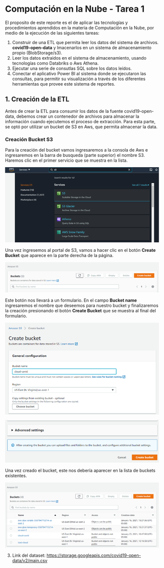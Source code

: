 # Computación en la Nube - Tarea 1

El proposito de este reporte es el de aplicar las tecnologías y procedimientos aprendidos en la materia de Computación en la Nube, por medio de la ejecución de las siguientes tareas:

1. Construir de una ETL que permita leer los datos del sistema de archivos. **covid19-open-data** y lmacenarlos en un sistema de almacenamiento propio (BlobStorage/s3).
1. Leer los datos extraidos en el sistema de almacenamiento, usando tecnologías como Databriks o Aws Athena.
1. Ejecutar una serie de consutlas SQL sobre los datos leídos.
1. Conectar el aplicativo Power BI al sistema donde se ejecutaron las consultas, para permitir su visualización a través de los diferentes herramientas que provee este sistema de reportes.

## 1. Creación de la ETL

Antes de crear la ETL para consumir los datos de la fuente covid19-open-data, debemos crear un contenedor de archivos para almacenar la información cuando ejecutemos el proceso de extracción. Para esta parte, se optó por utilizar un bucket de S3 en Aws, que permita almacenar la data.

### Creación Bucket S3

Para la creación del bucket vamos ingresaremos a la consola de Aws e ingresaremos en la barra de busqueda (parte superior) el nombre S3. Haremos clic en el primer servicio que se muestra en la lista.

![Opción S3 Aws](./img/img_0.png)

Una vez ingresemos al portal de S3, vamos a hacer clic en el botón **Create Bucket** que aparece en la parte derecha de la página.

![Opción S3 Aws](./img/img_1.png)

Este botón nos llevará a un formulario. En el campo **Bucket name** ingresaremos el nombre que deseemos para nuestro bucket y finalizaremos la creación presionando el botón **Create Bucket** que se muestra al final del formulario.

![Opción S3 Aws](./img/img_2.png)

![Opción S3 Aws](./img/img_3.png)

Una vez creado el bucket, este nos debería aparecer en la lista de buckets existentes.

![Opción S3 Aws](./img/img_4.png)

3. Link del dataset: https://storage.googleapis.com/covid19-open-data/v2/main.csv
